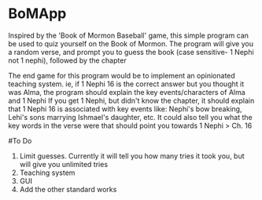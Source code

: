 # BoMApp

Inspired by the 'Book of Mormon Baseball' game, this simple program can be used to quiz yourself on the Book of Mormon. 
The program will give you a random verse, and prompt you to guess the book (case sensitive- 1 Nephi not 1 nephi), followed by the chapter

The end game for this program would be to implement an opinionated teaching system.
    ie, if 1 Nephi 16 is the correct answer but you thought it was Alma, the program should explain the key events/characters of Alma and 1 Nephi
    If you get 1 Nephi, but didn't know the chapter, it should explain that 1 Nephi 16 is associated with key events like: Nephi's bow breaking, Lehi's sons marrying Ishmael's daughter, etc.
    It could also tell you what the key words in the verse were that should point you towards 1 Nephi > Ch. 16


#To Do
  1) Limit guesses. Currently it will tell you how many tries it took you, but will give you unlimited tries
  2) Teaching system
  3) GUI
  4) Add the other standard works
